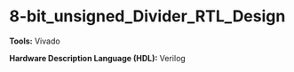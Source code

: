 # 8-bit_unsigned_Divider_RTL_Design

**Tools:** Vivado

**Hardware Description Language (HDL):** Verilog
